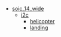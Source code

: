 * [soic_14_wide](/soic_14_wide)
  * [i2c](/soic_14_wide/i2c)
    * [helicopter](/soic_14_wide/i2c/helicopter)
    * [landing](/soic_14_wide/i2c/landing)
